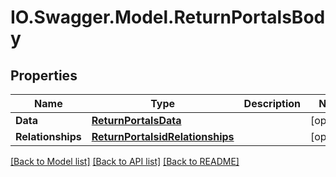 # IO.Swagger.Model.ReturnPortalsBody
## Properties

Name | Type | Description | Notes
------------ | ------------- | ------------- | -------------
**Data** | [**ReturnPortalsData**](ReturnPortalsData.md) |  | [optional] 
**Relationships** | [**ReturnPortalsidRelationships**](ReturnPortalsidRelationships.md) |  | [optional] 

[[Back to Model list]](../README.md#documentation-for-models) [[Back to API list]](../README.md#documentation-for-api-endpoints) [[Back to README]](../README.md)

